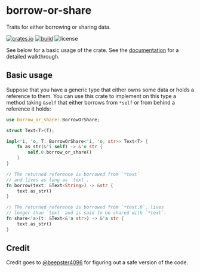 # borrow-or-share

Traits for either borrowing or sharing data.

[![crates.io](https://img.shields.io/crates/v/borrow-or-share.svg)](https://crates.io/crates/borrow-or-share)
[![build](https://img.shields.io/github/actions/workflow/status/yescallop/borrow-or-share/ci.yml
)](https://github.com/yescallop/borrow-or-share/actions/workflows/ci.yml)
![license](https://img.shields.io/crates/l/borrow-or-share)

See below for a basic usage of the crate.
See the [documentation](https://docs.rs/borrow-or-share) for a detailed walkthrough.

## Basic usage

Suppose that you have a generic type that either owns some data or holds a reference to them.
You can use this crate to implement on this type a method taking `&self` that either borrows from `*self`
or from behind a reference it holds:

```rust
use borrow_or_share::BorrowOrShare;

struct Text<T>(T);

impl<'i, 'o, T: BorrowOrShare<'i, 'o, str>> Text<T> {
    fn as_str(&'i self) -> &'o str {
        self.0.borrow_or_share()
    }
}

// The returned reference is borrowed from `*text`
// and lives as long as `text`.
fn borrow(text: &Text<String>) -> &str {
    text.as_str()
}

// The returned reference is borrowed from `*text.0`, lives
// longer than `text` and is said to be shared with `*text`.
fn share<'a>(t: &Text<&'a str>) -> &'a str {
    text.as_str()
}
```

## Credit

Credit goes to [@beepster4096](https://github.com/beepster4096) for figuring out a safe version of the code.
